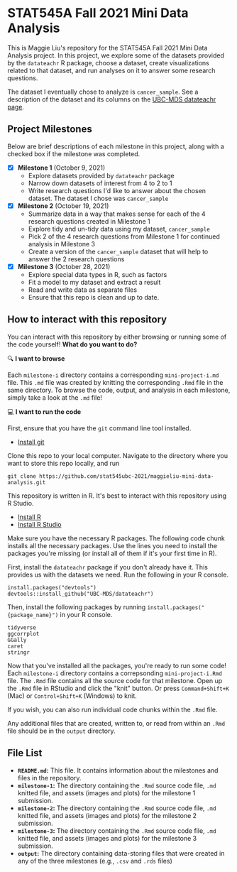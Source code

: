 # STAT545A Fall 2021 Mini Data Analysis

This is Maggie Liu's repository for the STAT545A Fall 2021 Mini Data Analysis project. In this project, we explore some of the datasets provided by the `datateachr` R package, choose a dataset, create visualizations related to that dataset, and run analyses on it to answer some research questions.

The dataset I eventually chose to analyze is `cancer_sample`. See a description of the dataset and its columns on the [UBC-MDS datateachr page](https://rdrr.io/github/UBC-MDS/datateachr/man/cancer_sample.html).

## Project Milestones

Below are brief descriptions of each milestone in this project, along with a checked box if the milestone was completed.

- [x] **Milestone 1** (October 9, 2021)
  - Explore datasets provided by `datateachr` package
  - Narrow down datasets of interest from 4 to 2 to 1
  - Write research questions I'd like to answer about the chosen dataset. The dataset I chose was `cancer_sample`
- [x] **Milestone 2** (October 19, 2021)
  - Summarize data in a way that makes sense for each of the 4 research questions created in Milestone 1
  - Explore tidy and un-tidy data using my dataset, `cancer_sample`
  - Pick 2 of the 4 research questions from Milestone 1 for continued analysis in Milestone 3
  - Create a version of the `cancer_sample` dataset that will help to answer the 2 research questions
- [x] **Milestone 3** (October 28, 2021)
  - Explore special data types in R, such as factors
  - Fit a model to my dataset and extract a result
  - Read and write data as separate files
  - Ensure that this repo is clean and up to date.

## How to interact with this repository

You can interact with this repository by either browsing or running some of the code yourself! **What do you want to do?**

🔍 **I want to browse**

Each `milestone-i` directory contains a corresponding `mini-project-i.md` file. This `.md` file was created by knitting the corresponding `.Rmd` file in the same directory. To browse the code, output, and analysis in each milestone, simply take a look at the `.md` file!

💻 **I want to run the code**

First, ensure that you have the `git` command line tool installed.

- [Install git](https://git-scm.com/book/en/v2/Getting-Started-Installing-Git)

Clone this repo to your local computer. Navigate to the directory where you want to store this repo locally, and run

```
git clone https://github.com/stat545ubc-2021/maggieliu-mini-data-analysis.git
```

This repository is written in R. It's best to interact with this repository using R Studio.

- [Install R](https://www.r-project.org/)
- [Install R Studio](https://www.rstudio.com/products/rstudio/download/)

Make sure you have the necessary R packages. The following code chunk installs all the necessary packages. Use the lines you need to install the packages you're missing (or install all of them if it's your first time in R).

First, install the `datateachr` package if you don't already have it. This provides us with the datasets we need. Run the following in your R console.

```
install.packages("devtools")
devtools::install_github("UBC-MDS/datateachr")
```

Then, install the following packages by running `install.packages("{package_name}")` in your R console.

```
tidyverse
ggcorrplot
GGally
caret
stringr
```

Now that you've installed all the packages, you're ready to run some code! Each `milestone-i` directory contains a correpsonding `mini-project-i.Rmd` file. The `.Rmd` file contains all the source code for that milestone. Open up the `.Rmd` file in RStudio and click the "knit" button. Or press `Command+Shift+K` (Mac) or `Control+Shift+K` (Windows) to knit.

If you wish, you can also run individual code chunks within the `.Rmd` file.

Any additional files that are created, written to, or read from within an `.Rmd` file should be in the `output` directory.

## File List

- **`README.md`:** This file. It contains information about the milestones and files in the repository.
- **`milestone-1`:** The directory containing the `.Rmd` source code file, `.md` knitted file, and assets (images and plots) for the milestone 1 submission.
- **`milestone-2`:** The directory containing the `.Rmd` source code file, `.md` knitted file, and assets (images and plots) for the milestone 2 submission.
- **`milestone-3`:** The directory containing the `.Rmd` source code file, `.md` knitted file, and assets (images and plots) for the milestone 3 submission.
- **`output`:** The directory containing data-storing files that were created in any of the three milestones (e.g., `.csv` and `.rds` files)
